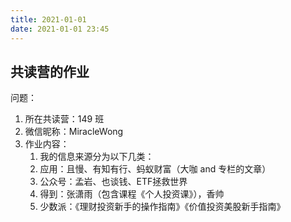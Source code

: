 ```yaml
---
title: 2021-01-01
date: 2021-01-01 23:45
---
```


## 共读营的作业  

问题：
1. 所在共读营：149 班
2. 微信昵称：MiracleWong
3. 作业内容：
    1. 我的信息来源分为以下几类：
    2. 应用：且慢、有知有行、蚂蚁财富（大咖 and 专栏的文章）
    3. 公众号：孟岩、也谈钱、ETF拯救世界
    4. 得到：张潇雨（包含课程《个人投资课》），香帅
    5. 少数派：《理财投资新手的操作指南》《价值投资美股新手指南》